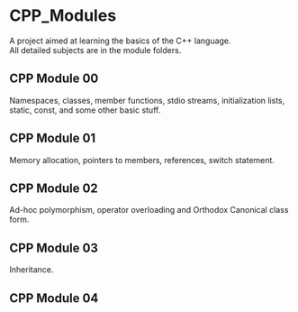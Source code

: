 # CPP_Modules
A project aimed at learning the basics of the C++ language. </br>
All detailed subjects are in the module folders. </br>

## CPP Module 00
Namespaces, classes, member functions, stdio streams, initialization lists, static, const, and some other basic stuff. </br>

## CPP Module 01
Memory allocation, pointers to members, references, switch statement. </br>

## CPP Module 02
Ad-hoc polymorphism, operator overloading and Orthodox Canonical class form. </br>

## CPP Module 03
Inheritance. </br>

## CPP Module 04
